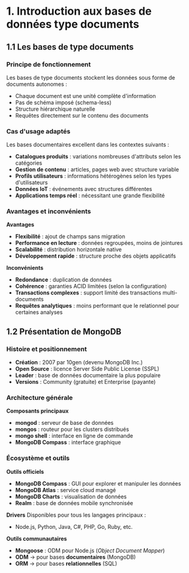 # 1. Introduction aux bases de données type documents

## 1.1 Les bases de type documents

### Principe de fonctionnement

Les bases de type documents stockent les données sous forme de documents autonomes :
- Chaque document est une unité complète d'information
- Pas de schéma imposé (schema-less)
- Structure hiérarchique naturelle
- Requêtes directement sur le contenu des documents

### Cas d'usage adaptés

Les bases documentaires excellent dans les contextes suivants :
- **Catalogues produits** : variations nombreuses d'attributs selon les catégories
- **Gestion de contenu** : articles, pages web avec structure variable
- **Profils utilisateurs** : informations hétérogènes selon les types d'utilisateurs
- **Données IoT** : événements avec structures différentes
- **Applications temps réel** : nécessitant une grande flexibilité

### Avantages et inconvénients

**Avantages**
- **Flexibilité** : ajout de champs sans migration
- **Performance en lecture** : données regroupées, moins de jointures
- **Scalabilité** : distribution horizontale native
- **Développement rapide** : structure proche des objets applicatifs

**Inconvénients**
- **Redondance** : duplication de données
- **Cohérence** : garanties ACID limitées (selon la configuration)
- **Transactions complexes** : support limité des transactions multi-documents
- **Requêtes analytiques** : moins performant que le relationnel pour certaines analyses

## 1.2 Présentation de MongoDB

### Histoire et positionnement
- **Création** : 2007 par 10gen (devenu MongoDB Inc.)
- **Open Source** : licence Server Side Public License (SSPL)
- **Leader** : base de données documentaire la plus populaire
- **Versions** : Community (gratuite) et Enterprise (payante)

### Architecture générale

**Composants principaux**
- **mongod** : serveur de base de données
- **mongos** : routeur pour les clusters distribués
- **mongo shell** : interface en ligne de commande
- **MongoDB Compass** : interface graphique
### Écosystème et outils

**Outils officiels**
- **MongoDB Compass** : GUI pour explorer et manipuler les données
- **MongoDB Atlas** : service cloud managé
- **MongoDB Charts** : visualisation de données
- **Realm** : base de données mobile synchronisée

**Drivers**
Disponibles pour tous les langages principaux :
- Node.js, Python, Java, C#, PHP, Go, Ruby, etc.

**Outils communautaires**
- **Mongoose** : ODM pour Node.js (_Object Document Mapper_)
- **ODM** → pour bases **documentaires** (MongoDB)
- **ORM** → pour bases **relationnelles** (SQL)